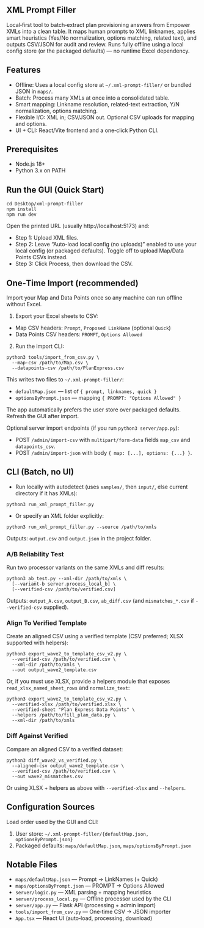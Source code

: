 ## XML Prompt Filler

Local‑first tool to batch‑extract plan provisioning answers from Empower XMLs into a clean table. It maps human prompts to XML linknames, applies smart heuristics (Yes/No normalization, options matching, related text), and outputs CSV/JSON for audit and review. Runs fully offline using a local config store (or the packaged defaults) — no runtime Excel dependency.

## Features
- Offline: Uses a local config store at `~/.xml-prompt-filler/` or bundled JSON in `maps/`.
- Batch: Process many XMLs at once into a consolidated table.
- Smart mapping: Linkname resolution, related-text extraction, Y/N normalization, options matching.
- Flexible I/O: XML in; CSV/JSON out. Optional CSV uploads for mapping and options.
- UI + CLI: React/Vite frontend and a one‑click Python CLI.

## Prerequisites
- Node.js 18+
- Python 3.x on PATH

## Run the GUI (Quick Start)
```
cd Desktop/xml-prompt-filler
npm install
npm run dev
```
Open the printed URL (usually http://localhost:5173) and:
- Step 1: Upload XML files.
- Step 2: Leave “Auto-load local config (no uploads)” enabled to use your local config (or packaged defaults). Toggle off to upload Map/Data Points CSVs instead.
- Step 3: Click Process, then download the CSV.

## One‑Time Import (recommended)
Import your Map and Data Points once so any machine can run offline without Excel.

1) Export your Excel sheets to CSV:
- Map CSV headers: `Prompt`, `Proposed LinkName` (optional `Quick`)
- Data Points CSV headers: `PROMPT`, `Options Allowed`

2) Run the import CLI:
```
python3 tools/import_from_csv.py \
  --map-csv /path/to/Map.csv \
  --datapoints-csv /path/to/PlanExpress.csv
```

This writes two files to `~/.xml-prompt-filler/`:
- `defaultMap.json` — list of `{ prompt, linknames, quick }`
- `optionsByPrompt.json` — mapping `{ PROMPT: "Options Allowed" }`

The app automatically prefers the user store over packaged defaults. Refresh the GUI after import.

Optional server import endpoints (if you run `python3 server/app.py`):
- POST `/admin/import-csv` with `multipart/form-data` fields `map_csv` and `datapoints_csv`.
- POST `/admin/import-json` with body `{ map: [...], options: {...} }`.

## CLI (Batch, no UI)
- Run locally with autodetect (uses `samples/`, then `input/`, else current directory if it has XMLs):
```
python3 run_xml_prompt_filler.py
```
- Or specify an XML folder explicitly:
```
python3 run_xml_prompt_filler.py --source /path/to/xmls
```
Outputs: `output.csv` and `output.json` in the project folder.

### A/B Reliability Test
Run two processor variants on the same XMLs and diff results:
```
python3 ab_test.py --xml-dir /path/to/xmls \
  [--variant-b server.process_local_b] \
  [--verified-csv /path/to/verified.csv]
```
Outputs: `output_A.csv`, `output_B.csv`, `ab_diff.csv` (and `mismatches_*.csv` if `--verified-csv` supplied).

### Align To Verified Template
Create an aligned CSV using a verified template (CSV preferred; XLSX supported with helpers):
```
python3 export_wave2_to_template_csv_v2.py \
  --verified-csv /path/to/verified.csv \
  --xml-dir /path/to/xmls \
  --out output_wave2_template.csv
```
Or, if you must use XLSX, provide a helpers module that exposes
`read_xlsx_named_sheet_rows` and `normalize_text`:
```
python3 export_wave2_to_template_csv_v2.py \
  --verified-xlsx /path/to/verified.xlsx \
  --verified-sheet "Plan Express Data Points" \
  --helpers /path/to/fill_plan_data.py \
  --xml-dir /path/to/xmls
```

### Diff Against Verified
Compare an aligned CSV to a verified dataset:
```
python3 diff_wave2_vs_verified.py \
  --aligned-csv output_wave2_template.csv \
  --verified-csv /path/to/verified.csv \
  --out wave2_mismatches.csv
```
Or using XLSX + helpers as above with `--verified-xlsx` and `--helpers`.

## Configuration Sources
Load order used by the GUI and CLI:
1) User store: `~/.xml-prompt-filler/{defaultMap.json, optionsByPrompt.json}`
2) Packaged defaults: `maps/defaultMap.json`, `maps/optionsByPrompt.json`

## Notable Files
- `maps/defaultMap.json` — Prompt → LinkNames (+ Quick)
- `maps/optionsByPrompt.json` — PROMPT → Options Allowed
- `server/logic.py` — XML parsing + mapping heuristics
- `server/process_local.py` — Offline processor used by the CLI
- `server/app.py` — Flask API (processing + admin import)
- `tools/import_from_csv.py` — One‑time CSV → JSON importer
- `App.tsx` — React UI (auto‑load, processing, download)

